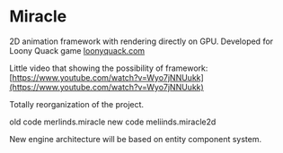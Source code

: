 Miracle
=======

2D animation framework with rendering directly on GPU. Developed for Loony Quack game [loonyquack.com](loonyquack.com)

Little video that showing the possibility of framework: [https://www.youtube.com/watch?v=Wyo7jNNUukk](https://www.youtube.com/watch?v=Wyo7jNNUukk)


Totally reorganization of the project.

old code merlinds.miracle
new code meliinds.miracle2d

New engine architecture will be based on entity component system.